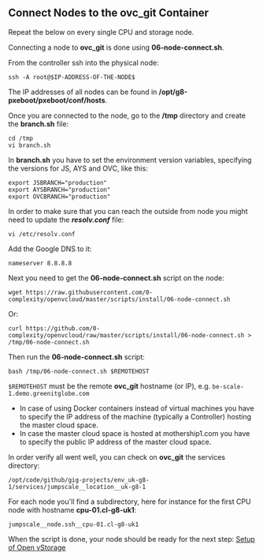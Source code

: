 ## Connect Nodes to the ovc_git Container

Repeat the below on every single CPU and storage node.

Connecting a node to **ovc_git** is done using **06-node-connect.sh**.

From the controller ssh into the physical node:

```
ssh -A root@$IP-ADDRESS-OF-THE-NODE$
```

The IP addresses of all nodes can be found in **/opt/g8-pxeboot/pxeboot/conf/hosts**.

Once you are connected to the node, go to the **/tmp** directory and create the **branch.sh** file:

```
cd /tmp
vi branch.sh
```

In **branch.sh** you have to set the environment version variables, specifying the versions for JS, AYS and OVC, like this:

```
export JSBRANCH="production"
export AYSBRANCH="production"
export OVCBRANCH="production"
```

In order to make sure that you can reach the outside from node you might need to update the ***resolv.conf*** file:

```
vi /etc/resolv.conf
```

Add the Google DNS to it:

```
nameserver 8.8.8.8
```

Next you need to get the **06-node-connect.sh** script on the node:

```
wget https://raw.githubusercontent.com/0-complexity/openvcloud/master/scripts/install/06-node-connect.sh
```

Or:

```
curl https://github.com/0-complexity/openvcloud/raw/master/scripts/install/06-node-connect.sh > /tmp/06-node-connect.sh
```

Then run the **06-node-connect.sh** script:

```
bash /tmp/06-node-connect.sh $REMOTEHOST
```

`$REMOTEHOST` must be the remote **ovc_git** hostname (or IP), e.g. `be-scale-1.demo.greenitglobe.com`

- In case of using Docker containers instead of virtual machines you have to specify the IP address of the machine (typically a Controller) hosting the master cloud space.
- In case the master cloud space is hosted at mothership1.com you have to specify the public IP address of the master cloud space.


In order verify all went well, you can check on **ovc_git** the services directory:

```
/opt/code/github/gig-projects/env_uk-g8-1/services/jumpscale__location__uk-g8-1
```

For each node you'll find a subdirectory, here for instance for the first CPU node with hostname **cpu-01.cl-g8-uk1**:

```
jumpscale__node.ssh__cpu-01.cl-g8-uk1
```

When the script is done, your node should be ready for the next step: [Setup of Open vStorage](4-SetupOfOVS.md)
